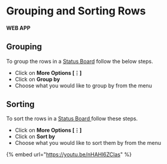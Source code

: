 # Grouping and Sorting Rows

#### WEB APP

## Grouping

To group the rows in a [Status Board](./) follow the below steps.

* Click on **More Options \[⋮\]**
* Click on **Group by**
* Choose what you would like to group by from the menu

## Sorting

To sort the rows in a [Status Board ](./)follow these steps.

* Click on **More Options \[⋮\]**
* Click on **Sort by**
* Choose what you would like to sort them by from the menu

{% embed url="https://youtu.be/nHAHl6ZClas" %}

  


